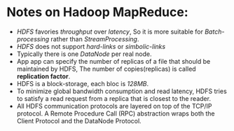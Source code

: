 # Notes on Hadoop MapReduce:

* *HDFS* favories *throughput* over *latency*, So it is more suitable for *Batch-processing* rather than *StreamProcessing*.
* *HDFS* does not support *hard-links* or *simbolic-links*
* Typically there is one *DataNode* per real node.
* App app can specify the number of replicas of a file that should be maintained by HDFS, The number of copies(replicas) is called **replication factor**. 
* HDFS is a block-storage, each bloc is *128MB*.
* To minimize global bandwidth consumption and read latency, HDFS tries to satisfy a read request from a replica that is closest to the reader.
*  All HDFS communication protocols are layered on top of the TCP/IP protocol.  A Remote Procedure Call (RPC) abstraction wraps both the Client Protocol and the DataNode Protocol.
